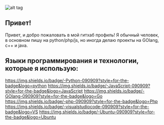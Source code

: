 ![alt tag](https://sun9-84.userapi.com/impg/jxgtdDSr-GMAUXVE-XTFaJuCchFBe1kyo-LflQ/VFCMSF-BfeA.jpg?size=1372x454&quality=96&sign=77397ea5f2de71edec650da1bf7db841&type=album)

## Привет!
Привет, и добро пожаловать в мой гитхаб профиль! Я обычный человек, в основном пишу на python/php/js, но иногда делаю проекты на GOlang, c++ и java.

## Языки программирования и технологии, которые я использую: 
https://img.shields.io/badge/-Python-090909?style=for-the-badge&logo=python https://img.shields.io/badge/-JavaScript-090909?style=for-the-badge&logo=JavaScript https://img.shields.io/badge/-GOlang-090909?style=for-the-badge&logo=Go https://img.shields.io/badge/-php-090909?style=for-the-badge&logo=Php https://img.shields.io/badge/-visualstudiocode-090909?style=for-the-badge&logo=VS https://img.shields.io/badge/-Ubuntu-090909?style=for-the-badge&logo=Ubuntu 

